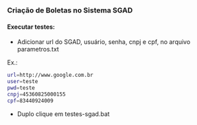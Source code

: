 ### Criação de Boletas no Sistema SGAD


#### Executar testes:

- Adicionar url do SGAD, usuário, senha, cnpj e cpf, no arquivo parametros.txt

Ex.:
```sh
url=http://www.google.com.br
user=teste
pwd=teste
cnpj=45360825000155
cpf=83440924009
```
- Duplo clique em testes-sgad.bat
